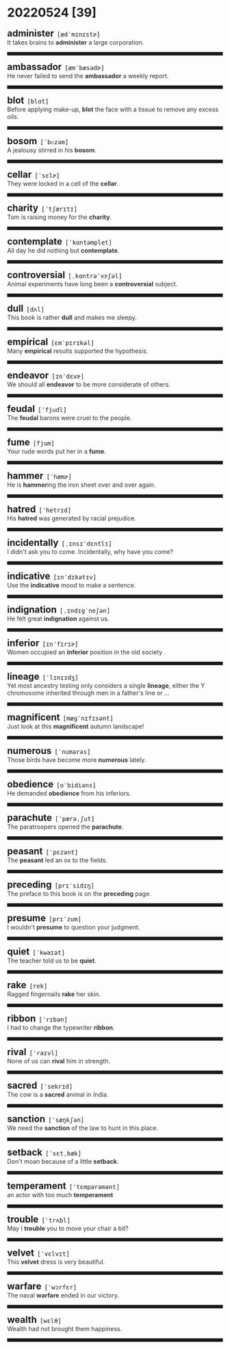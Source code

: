 <style>
/*不显示details的三角符号*/
details > summary::marker {
    display: none;
    content: none;
}
/*去掉外边框*/
details summary{
    outline:none;
    cursor:pointer;/*鼠标放上去之后变成手型*/
}
/*去掉前面默认的小黑三角*/
details summary::-webkit-details-marker{
    display:none; 
}
</style>
# 20220524 [39]  

<div style="display: flex;align-items: baseline;">
    <h2 style="margin-bottom: 0;margin-top: 0">administer</h2>
    <p style="padding:0 .5em; margin: 0;font-family: monospace;">[ædˈmɪnɪstɚ]</p>
    <p class="interpretation_162" style="display:none ;padding:0 .5em; margin: 0; white-space: nowrap;overflow: hidden;text-overflow: ellipsis;">v. 管理；执行；实施</p>
</div>
<details class="details_162">
    <summary style="color: #303030;">It takes brains to <strong>administer</strong> a large corporation.</summary>
    管理大公司要有头脑。
</details>
<hr style="padding-bottom: 0.5em;" />


<div style="display: flex;align-items: baseline;">
    <h2 style="margin-bottom: 0;margin-top: 0">ambassador</h2>
    <p style="padding:0 .5em; margin: 0;font-family: monospace;">[æmˈbæsədɚ]</p>
    <p class="interpretation_162" style="display:none ;padding:0 .5em; margin: 0; white-space: nowrap;overflow: hidden;text-overflow: ellipsis;">n. 大使</p>
</div>
<details class="details_162">
    <summary style="color: #303030;">He never failed to send the <strong>ambassador</strong> a weekly report.</summary>
    他一定会给大使送周报。
</details>
<hr style="padding-bottom: 0.5em;" />


<div style="display: flex;align-items: baseline;">
    <h2 style="margin-bottom: 0;margin-top: 0">blot</h2>
    <p style="padding:0 .5em; margin: 0;font-family: monospace;">[blɑt]</p>
    <p class="interpretation_162" style="display:none ;padding:0 .5em; margin: 0; white-space: nowrap;overflow: hidden;text-overflow: ellipsis;">n. 污点；墨渍
v. （用纸或布）吸干；弄脏</p>
</div>
<details class="details_162">
    <summary style="color: #303030;">Before applying make-up, <strong>blot</strong> the face with a tissue to remove any excess oils.</summary>
    上妆前，先用面巾纸把脸上多余的油吸干。
</details>
<hr style="padding-bottom: 0.5em;" />


<div style="display: flex;align-items: baseline;">
    <h2 style="margin-bottom: 0;margin-top: 0">bosom</h2>
    <p style="padding:0 .5em; margin: 0;font-family: monospace;">[ˈbᴜzəm]</p>
    <p class="interpretation_162" style="display:none ;padding:0 .5em; margin: 0; white-space: nowrap;overflow: hidden;text-overflow: ellipsis;">n. 胸；怀；（女性的）乳房
adj. 亲密的；知心的</p>
</div>
<details class="details_162">
    <summary style="color: #303030;">A jealousy stirred in his <strong>bosom</strong>.</summary>
    他内心生出一阵嫉妒。
</details>
<hr style="padding-bottom: 0.5em;" />


<div style="display: flex;align-items: baseline;">
    <h2 style="margin-bottom: 0;margin-top: 0">cellar</h2>
    <p style="padding:0 .5em; margin: 0;font-family: monospace;">[ˈsɛlɚ]</p>
    <p class="interpretation_162" style="display:none ;padding:0 .5em; margin: 0; white-space: nowrap;overflow: hidden;text-overflow: ellipsis;">n. 地窖；地下室</p>
</div>
<details class="details_162">
    <summary style="color: #303030;">They were locked in a cell of the <strong>cellar</strong>.</summary>
    他们被锁在地下室的一个小囚房里。
</details>
<hr style="padding-bottom: 0.5em;" />


<div style="display: flex;align-items: baseline;">
    <h2 style="margin-bottom: 0;margin-top: 0">charity</h2>
    <p style="padding:0 .5em; margin: 0;font-family: monospace;">[ˈtʃærɪtɪ]</p>
    <p class="interpretation_162" style="display:none ;padding:0 .5em; margin: 0; white-space: nowrap;overflow: hidden;text-overflow: ellipsis;">n. 慈善；慈善团体</p>
</div>
<details class="details_162">
    <summary style="color: #303030;">Tom is raising money for the <strong>charity</strong>.</summary>
    汤姆在为慈善机关进行募捐。
</details>
<hr style="padding-bottom: 0.5em;" />


<div style="display: flex;align-items: baseline;">
    <h2 style="margin-bottom: 0;margin-top: 0">contemplate</h2>
    <p style="padding:0 .5em; margin: 0;font-family: monospace;">[ˈkɑntəmplet]</p>
    <p class="interpretation_162" style="display:none ;padding:0 .5em; margin: 0; white-space: nowrap;overflow: hidden;text-overflow: ellipsis;">v. 注视；凝视；沉思；思忖</p>
</div>
<details class="details_162">
    <summary style="color: #303030;">All day he did nothing but <strong>contemplate</strong>.</summary>
    他整天除了沉思外没做任何事。
</details>
<hr style="padding-bottom: 0.5em;" />


<div style="display: flex;align-items: baseline;">
    <h2 style="margin-bottom: 0;margin-top: 0">controversial</h2>
    <p style="padding:0 .5em; margin: 0;font-family: monospace;">[ˌkɑntrəˈvɝʃəl]</p>
    <p class="interpretation_162" style="display:none ;padding:0 .5em; margin: 0; white-space: nowrap;overflow: hidden;text-overflow: ellipsis;">adj. 有争议的</p>
</div>
<details class="details_162">
    <summary style="color: #303030;">Animal experiments have long been a <strong>controversial</strong> subject.</summary>
    很久以来，动物实验都是一个备受争议的话题。
</details>
<hr style="padding-bottom: 0.5em;" />


<div style="display: flex;align-items: baseline;">
    <h2 style="margin-bottom: 0;margin-top: 0">dull</h2>
    <p style="padding:0 .5em; margin: 0;font-family: monospace;">[dʌl]</p>
    <p class="interpretation_162" style="display:none ;padding:0 .5em; margin: 0; white-space: nowrap;overflow: hidden;text-overflow: ellipsis;">adj. 愚笨的；枯燥的；感觉迟钝的；无趣的；阴暗的</p>
</div>
<details class="details_162">
    <summary style="color: #303030;">This book is rather <strong>dull</strong> and makes me sleepy.</summary>
    这本书很枯燥，使得我想睡觉。
</details>
<hr style="padding-bottom: 0.5em;" />


<div style="display: flex;align-items: baseline;">
    <h2 style="margin-bottom: 0;margin-top: 0">empirical</h2>
    <p style="padding:0 .5em; margin: 0;font-family: monospace;">[ɛmˈpɪrɪkəl]</p>
    <p class="interpretation_162" style="display:none ;padding:0 .5em; margin: 0; white-space: nowrap;overflow: hidden;text-overflow: ellipsis;">adj. 经验主义的；以经验为根据的</p>
</div>
<details class="details_162">
    <summary style="color: #303030;">Many <strong>empirical</strong> results supported the hypothesis.</summary>
    很多经验性结论都可证明假设成立。
</details>
<hr style="padding-bottom: 0.5em;" />


<div style="display: flex;align-items: baseline;">
    <h2 style="margin-bottom: 0;margin-top: 0">endeavor</h2>
    <p style="padding:0 .5em; margin: 0;font-family: monospace;">[ɪnˈdɛvɚ]</p>
    <p class="interpretation_162" style="display:none ;padding:0 .5em; margin: 0; white-space: nowrap;overflow: hidden;text-overflow: ellipsis;">[又作endeavour]
v. 尽力；奋力
n. 尽力；奋力</p>
</div>
<details class="details_162">
    <summary style="color: #303030;">We should all <strong>endeavor</strong> to be more considerate of others.</summary>
    我们都应该努力多为别人着想。
</details>
<hr style="padding-bottom: 0.5em;" />


<div style="display: flex;align-items: baseline;">
    <h2 style="margin-bottom: 0;margin-top: 0">feudal</h2>
    <p style="padding:0 .5em; margin: 0;font-family: monospace;">[ˈfjudl]</p>
    <p class="interpretation_162" style="display:none ;padding:0 .5em; margin: 0; white-space: nowrap;overflow: hidden;text-overflow: ellipsis;">adj. 封建的；封建制度的</p>
</div>
<details class="details_162">
    <summary style="color: #303030;">The <strong>feudal</strong> barons were cruel to the people.</summary>
    封建贵族对人民很残酷。
</details>
<hr style="padding-bottom: 0.5em;" />


<div style="display: flex;align-items: baseline;">
    <h2 style="margin-bottom: 0;margin-top: 0">fume</h2>
    <p style="padding:0 .5em; margin: 0;font-family: monospace;">[fjum]</p>
    <p class="interpretation_162" style="display:none ;padding:0 .5em; margin: 0; white-space: nowrap;overflow: hidden;text-overflow: ellipsis;">n. 烟雾；烟气；愤怒；烦恼
v. 用烟熏；冒烟；大为生气</p>
</div>
<details class="details_162">
    <summary style="color: #303030;">Your rude words put her in a <strong>fume</strong>.</summary>
    你那些粗鲁的话使她生气了。
</details>
<hr style="padding-bottom: 0.5em;" />


<div style="display: flex;align-items: baseline;">
    <h2 style="margin-bottom: 0;margin-top: 0">hammer</h2>
    <p style="padding:0 .5em; margin: 0;font-family: monospace;">[ˈhæmɚ]</p>
    <p class="interpretation_162" style="display:none ;padding:0 .5em; margin: 0; white-space: nowrap;overflow: hidden;text-overflow: ellipsis;">n. 锤子
v. 锤打</p>
</div>
<details class="details_162">
    <summary style="color: #303030;">He is <strong>hammer</strong>ing the iron sheet over and over again.</summary>
    他正在反复地捶打这块铁皮。
</details>
<hr style="padding-bottom: 0.5em;" />


<div style="display: flex;align-items: baseline;">
    <h2 style="margin-bottom: 0;margin-top: 0">hatred</h2>
    <p style="padding:0 .5em; margin: 0;font-family: monospace;">[ˈhetrɪd]</p>
    <p class="interpretation_162" style="display:none ;padding:0 .5em; margin: 0; white-space: nowrap;overflow: hidden;text-overflow: ellipsis;">n. 憎恨；仇恨</p>
</div>
<details class="details_162">
    <summary style="color: #303030;">His <strong>hatred</strong> was generated by racial prejudice.</summary>
    他的仇恨是由种族偏见引起的。
</details>
<hr style="padding-bottom: 0.5em;" />


<div style="display: flex;align-items: baseline;">
    <h2 style="margin-bottom: 0;margin-top: 0">incidentally</h2>
    <p style="padding:0 .5em; margin: 0;font-family: monospace;">[ˌɪnsɪˈdɛntlɪ]</p>
    <p class="interpretation_162" style="display:none ;padding:0 .5em; margin: 0; white-space: nowrap;overflow: hidden;text-overflow: ellipsis;">adv. 附带地；偶然地；顺便地</p>
</div>
<details class="details_162">
    <summary style="color: #303030;">I didn't ask you to come. Incidentally, why have you come?</summary>
    我没有叫你来。顺便问一下，你为什么过来？
</details>
<hr style="padding-bottom: 0.5em;" />


<div style="display: flex;align-items: baseline;">
    <h2 style="margin-bottom: 0;margin-top: 0">indicative</h2>
    <p style="padding:0 .5em; margin: 0;font-family: monospace;">[ɪnˈdɪkətɪv]</p>
    <p class="interpretation_162" style="display:none ;padding:0 .5em; margin: 0; white-space: nowrap;overflow: hidden;text-overflow: ellipsis;">adj. 表明的；表示的；陈述的</p>
</div>
<details class="details_162">
    <summary style="color: #303030;">Use the <strong>indicative</strong> mood to make a sentence.</summary>
    用陈述语气造句。
</details>
<hr style="padding-bottom: 0.5em;" />


<div style="display: flex;align-items: baseline;">
    <h2 style="margin-bottom: 0;margin-top: 0">indignation</h2>
    <p style="padding:0 .5em; margin: 0;font-family: monospace;">[ˌɪndɪɡˈneʃən]</p>
    <p class="interpretation_162" style="display:none ;padding:0 .5em; margin: 0; white-space: nowrap;overflow: hidden;text-overflow: ellipsis;">n. 愤怒；愤慨；义愤</p>
</div>
<details class="details_162">
    <summary style="color: #303030;">He felt great <strong>indignation</strong> against us.</summary>
    他对我们极为愤慨。
</details>
<hr style="padding-bottom: 0.5em;" />


<div style="display: flex;align-items: baseline;">
    <h2 style="margin-bottom: 0;margin-top: 0">inferior</h2>
    <p style="padding:0 .5em; margin: 0;font-family: monospace;">[ɪnˈfɪrɪɚ]</p>
    <p class="interpretation_162" style="display:none ;padding:0 .5em; margin: 0; white-space: nowrap;overflow: hidden;text-overflow: ellipsis;">adj. 较差的；次等的；下级的</p>
</div>
<details class="details_162">
    <summary style="color: #303030;">Women occupied an <strong>inferior</strong> position in the old society .</summary>
    在旧社会女人居于下等地位。
</details>
<hr style="padding-bottom: 0.5em;" />


<div style="display: flex;align-items: baseline;">
    <h2 style="margin-bottom: 0;margin-top: 0">lineage</h2>
    <p style="padding:0 .5em; margin: 0;font-family: monospace;">[ˈlɪnɪɪdʒ]</p>
    <p class="interpretation_162" style="display:none ;padding:0 .5em; margin: 0; white-space: nowrap;overflow: hidden;text-overflow: ellipsis;">n. 家系；世系；血统</p>
</div>
<details class="details_162">
    <summary style="color: #303030;">Yet most ancestry testing only considers a single <strong>lineage</strong>, either the Y chromosome inherited through men in a father's line or ...</summary>
    但是大多数的血统检测只考察一个单一血统，要么是通过父辈遗传下来的Y染色体，要么是…
</details>
<hr style="padding-bottom: 0.5em;" />


<div style="display: flex;align-items: baseline;">
    <h2 style="margin-bottom: 0;margin-top: 0">magnificent</h2>
    <p style="padding:0 .5em; margin: 0;font-family: monospace;">[mæɡˈnɪfɪsənt]</p>
    <p class="interpretation_162" style="display:none ;padding:0 .5em; margin: 0; white-space: nowrap;overflow: hidden;text-overflow: ellipsis;">adj. 壮丽的；宏伟的；华丽的</p>
</div>
<details class="details_162">
    <summary style="color: #303030;">Just look at this <strong>magnificent</strong> autumn landscape!</summary>
    看看这壮丽的秋景吧！
</details>
<hr style="padding-bottom: 0.5em;" />


<div style="display: flex;align-items: baseline;">
    <h2 style="margin-bottom: 0;margin-top: 0">numerous</h2>
    <p style="padding:0 .5em; margin: 0;font-family: monospace;">[ˈnumərəs]</p>
    <p class="interpretation_162" style="display:none ;padding:0 .5em; margin: 0; white-space: nowrap;overflow: hidden;text-overflow: ellipsis;">adj. 许多的；众多的</p>
</div>
<details class="details_162">
    <summary style="color: #303030;">Those birds have become more <strong>numerous</strong> lately.</summary>
    近来那种鸟变得越来越多了。
</details>
<hr style="padding-bottom: 0.5em;" />


<div style="display: flex;align-items: baseline;">
    <h2 style="margin-bottom: 0;margin-top: 0">obedience</h2>
    <p style="padding:0 .5em; margin: 0;font-family: monospace;">[oˈbidiəns]</p>
    <p class="interpretation_162" style="display:none ;padding:0 .5em; margin: 0; white-space: nowrap;overflow: hidden;text-overflow: ellipsis;">n. 服从；顺从</p>
</div>
<details class="details_162">
    <summary style="color: #303030;">He demanded <strong>obedience</strong> from his inferiors.</summary>
    他要求下级服从他。
</details>
<hr style="padding-bottom: 0.5em;" />


<div style="display: flex;align-items: baseline;">
    <h2 style="margin-bottom: 0;margin-top: 0">parachute</h2>
    <p style="padding:0 .5em; margin: 0;font-family: monospace;">[ˈpærəˌʃut]</p>
    <p class="interpretation_162" style="display:none ;padding:0 .5em; margin: 0; white-space: nowrap;overflow: hidden;text-overflow: ellipsis;">n. 降落伞
v. 跳伞；用降落伞空投</p>
</div>
<details class="details_162">
    <summary style="color: #303030;">The paratroopers opened the <strong>parachute</strong>.</summary>
    伞兵打开了降落伞。
</details>
<hr style="padding-bottom: 0.5em;" />


<div style="display: flex;align-items: baseline;">
    <h2 style="margin-bottom: 0;margin-top: 0">peasant</h2>
    <p style="padding:0 .5em; margin: 0;font-family: monospace;">[ˈpɛzənt]</p>
    <p class="interpretation_162" style="display:none ;padding:0 .5em; margin: 0; white-space: nowrap;overflow: hidden;text-overflow: ellipsis;">n. 农民；乡巴佬；庄稼人</p>
</div>
<details class="details_162">
    <summary style="color: #303030;">The <strong>peasant</strong> led an ox to the fields.</summary>
    那个农民牵牛下地。
</details>
<hr style="padding-bottom: 0.5em;" />


<div style="display: flex;align-items: baseline;">
    <h2 style="margin-bottom: 0;margin-top: 0">preceding</h2>
    <p style="padding:0 .5em; margin: 0;font-family: monospace;">[prɪˈsidɪŋ]</p>
    <p class="interpretation_162" style="display:none ;padding:0 .5em; margin: 0; white-space: nowrap;overflow: hidden;text-overflow: ellipsis;">adj. 在先的；在前的</p>
</div>
<details class="details_162">
    <summary style="color: #303030;">The preface to this book is on the <strong>preceding</strong> page.</summary>
    前边一页是这本书的序言。
</details>
<hr style="padding-bottom: 0.5em;" />


<div style="display: flex;align-items: baseline;">
    <h2 style="margin-bottom: 0;margin-top: 0">presume</h2>
    <p style="padding:0 .5em; margin: 0;font-family: monospace;">[prɪˈzum]</p>
    <p class="interpretation_162" style="display:none ;padding:0 .5em; margin: 0; white-space: nowrap;overflow: hidden;text-overflow: ellipsis;">v. 假设；假定；设想；冒昧</p>
</div>
<details class="details_162">
    <summary style="color: #303030;">I wouldn't <strong>presume</strong> to question your judgment.</summary>
    我不会冒昧地质疑你的判断。
</details>
<hr style="padding-bottom: 0.5em;" />


<div style="display: flex;align-items: baseline;">
    <h2 style="margin-bottom: 0;margin-top: 0">quiet</h2>
    <p style="padding:0 .5em; margin: 0;font-family: monospace;">[ˈkwaɪət]</p>
    <p class="interpretation_162" style="display:none ;padding:0 .5em; margin: 0; white-space: nowrap;overflow: hidden;text-overflow: ellipsis;">adj. 安静的</p>
</div>
<details class="details_162">
    <summary style="color: #303030;">The teacher told us to be <strong>quiet</strong>.</summary>
    老师叫我们安静。
</details>
<hr style="padding-bottom: 0.5em;" />


<div style="display: flex;align-items: baseline;">
    <h2 style="margin-bottom: 0;margin-top: 0">rake</h2>
    <p style="padding:0 .5em; margin: 0;font-family: monospace;">[rek]</p>
    <p class="interpretation_162" style="display:none ;padding:0 .5em; margin: 0; white-space: nowrap;overflow: hidden;text-overflow: ellipsis;">n. 耙子；耙地机
v. 用耙子耙；扫掠过；搜索</p>
</div>
<details class="details_162">
    <summary style="color: #303030;">Ragged fingernails <strong>rake</strong> her skin.</summary>
    粗糙的指甲划过她的皮肤。
</details>
<hr style="padding-bottom: 0.5em;" />


<div style="display: flex;align-items: baseline;">
    <h2 style="margin-bottom: 0;margin-top: 0">ribbon</h2>
    <p style="padding:0 .5em; margin: 0;font-family: monospace;">[ˈrɪbən]</p>
    <p class="interpretation_162" style="display:none ;padding:0 .5em; margin: 0; white-space: nowrap;overflow: hidden;text-overflow: ellipsis;">n. 缎带；带状物；丝带</p>
</div>
<details class="details_162">
    <summary style="color: #303030;">I had to change the typewriter <strong>ribbon</strong>.</summary>
    我不得不换掉打字机的色带。
</details>
<hr style="padding-bottom: 0.5em;" />


<div style="display: flex;align-items: baseline;">
    <h2 style="margin-bottom: 0;margin-top: 0">rival</h2>
    <p style="padding:0 .5em; margin: 0;font-family: monospace;">[ˈraɪvl]</p>
    <p class="interpretation_162" style="display:none ;padding:0 .5em; margin: 0; white-space: nowrap;overflow: hidden;text-overflow: ellipsis;">n. 竞争者；敌手
v. 竞争；相匹敌</p>
</div>
<details class="details_162">
    <summary style="color: #303030;">None of us can <strong>rival</strong> him in strength.</summary>
    我们谁也比不上他劲大。
</details>
<hr style="padding-bottom: 0.5em;" />


<div style="display: flex;align-items: baseline;">
    <h2 style="margin-bottom: 0;margin-top: 0">sacred</h2>
    <p style="padding:0 .5em; margin: 0;font-family: monospace;">[ˈsekrɪd]</p>
    <p class="interpretation_162" style="display:none ;padding:0 .5em; margin: 0; white-space: nowrap;overflow: hidden;text-overflow: ellipsis;">adj. 宗教的；神圣的；庄严的</p>
</div>
<details class="details_162">
    <summary style="color: #303030;">The cow is a <strong>sacred</strong> animal in India.</summary>
    在印度，牛是神圣的动物。
</details>
<hr style="padding-bottom: 0.5em;" />


<div style="display: flex;align-items: baseline;">
    <h2 style="margin-bottom: 0;margin-top: 0">sanction</h2>
    <p style="padding:0 .5em; margin: 0;font-family: monospace;">[ˈsæŋkʃən]</p>
    <p class="interpretation_162" style="display:none ;padding:0 .5em; margin: 0; white-space: nowrap;overflow: hidden;text-overflow: ellipsis;">n. 批准；允许；认可；制裁；处罚
v. 批准；认可；制裁；处罚</p>
</div>
<details class="details_162">
    <summary style="color: #303030;">We need the <strong>sanction</strong> of the law to hunt in this place.</summary>
    我们在这地方打猎需要有法律的许可。
</details>
<hr style="padding-bottom: 0.5em;" />


<div style="display: flex;align-items: baseline;">
    <h2 style="margin-bottom: 0;margin-top: 0">setback</h2>
    <p style="padding:0 .5em; margin: 0;font-family: monospace;">[ˈsɛtˌbæk]</p>
    <p class="interpretation_162" style="display:none ;padding:0 .5em; margin: 0; white-space: nowrap;overflow: hidden;text-overflow: ellipsis;">n. 退步；挫折</p>
</div>
<details class="details_162">
    <summary style="color: #303030;">Don't moan because of a little <strong>setback</strong>.</summary>
    不要受了一点挫折就唉声叹气。
</details>
<hr style="padding-bottom: 0.5em;" />


<div style="display: flex;align-items: baseline;">
    <h2 style="margin-bottom: 0;margin-top: 0">temperament</h2>
    <p style="padding:0 .5em; margin: 0;font-family: monospace;">[ˈtɛmpərəmənt]</p>
    <p class="interpretation_162" style="display:none ;padding:0 .5em; margin: 0; white-space: nowrap;overflow: hidden;text-overflow: ellipsis;">n. 气质；性情；易激动；急躁</p>
</div>
<details class="details_162">
    <summary style="color: #303030;">an actor with too much <strong>temperament</strong></summary>
    一个情绪过分激动的演员
</details>
<hr style="padding-bottom: 0.5em;" />


<div style="display: flex;align-items: baseline;">
    <h2 style="margin-bottom: 0;margin-top: 0">trouble</h2>
    <p style="padding:0 .5em; margin: 0;font-family: monospace;">[ˈtrʌbl]</p>
    <p class="interpretation_162" style="display:none ;padding:0 .5em; margin: 0; white-space: nowrap;overflow: hidden;text-overflow: ellipsis;">n. 麻烦；问题；困难
v. 使烦恼；苦恼；费神</p>
</div>
<details class="details_162">
    <summary style="color: #303030;">May I <strong>trouble</strong> you to move your chair a bit?</summary>
    麻烦你把椅子挪一挪行吗？
</details>
<hr style="padding-bottom: 0.5em;" />


<div style="display: flex;align-items: baseline;">
    <h2 style="margin-bottom: 0;margin-top: 0">velvet</h2>
    <p style="padding:0 .5em; margin: 0;font-family: monospace;">[ˈvɛlvɪt]</p>
    <p class="interpretation_162" style="display:none ;padding:0 .5em; margin: 0; white-space: nowrap;overflow: hidden;text-overflow: ellipsis;">n. 天鹅绒；丝绒
adj. 天鹅绒的</p>
</div>
<details class="details_162">
    <summary style="color: #303030;">This <strong>velvet</strong> dress is very beautiful.</summary>
    这件天鹅绒礼服非常美丽。
</details>
<hr style="padding-bottom: 0.5em;" />


<div style="display: flex;align-items: baseline;">
    <h2 style="margin-bottom: 0;margin-top: 0">warfare</h2>
    <p style="padding:0 .5em; margin: 0;font-family: monospace;">[ˈwɔrfɛr]</p>
    <p class="interpretation_162" style="display:none ;padding:0 .5em; margin: 0; white-space: nowrap;overflow: hidden;text-overflow: ellipsis;">n. 战争；斗争</p>
</div>
<details class="details_162">
    <summary style="color: #303030;">The naval <strong>warfare</strong> ended in our victory.</summary>
    这次海战以我们的胜利而告终。
</details>
<hr style="padding-bottom: 0.5em;" />


<div style="display: flex;align-items: baseline;">
    <h2 style="margin-bottom: 0;margin-top: 0">wealth</h2>
    <p style="padding:0 .5em; margin: 0;font-family: monospace;">[wɛlθ]</p>
    <p class="interpretation_162" style="display:none ;padding:0 .5em; margin: 0; white-space: nowrap;overflow: hidden;text-overflow: ellipsis;">n. 财富；财产</p>
</div>
<details class="details_162">
    <summary style="color: #303030;">Wealth had not brought them happiness.</summary>
    他们的财富并没有给他们带来幸福。
</details>
<hr style="padding-bottom: 0.5em;" />

<script>
const details = document.querySelectorAll('.details_162');
const translates = document.querySelectorAll('.interpretation_162');

details.forEach((item, index) => item.addEventListener('toggle', () => {
    if (item.open) {
        translates[index].style.display = 'block';
    } else translates[index].style.display = 'none';
}));
</script>
